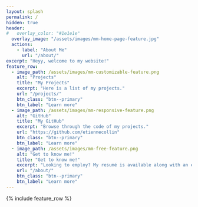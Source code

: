 ```yaml
---
layout: splash
permalink: /
hidden: true
header:
#   overlay_color: "#1e1e1e"
  overlay_image: "/assets/images/mm-home-page-feature.jpg"
  actions:
    - label: "About Me"
      url: "/about/"
excerpt: "Heyy, welcome to my website!"
feature_row:
  - image_path: /assets/images/mm-customizable-feature.png
    alt: "Projects"
    title: "My Projects"
    excerpt: "Here is a list of my projects."
    url: "/projects/"
    btn_class: "btn--primary"
    btn_label: "Learn more"
  - image_path: /assets/images/mm-responsive-feature.png
    alt: "GitHub"
    title: "My GitHub"
    excerpt: "Browse through the code of my projects."
    url: "https://github.com/etiennecollin"
    btn_class: "btn--primary"
    btn_label: "Learn more"
  - image_path: /assets/images/mm-free-feature.png
    alt: "Get to know me!"
    title: "Get to know me!"
    excerpt: "Looking to employ? My resumé is available along with an email to contact me if you need more info."
    url: "/about/"
    btn_class: "btn--primary"
    btn_label: "Learn more"      
---
```


{% include feature_row %}